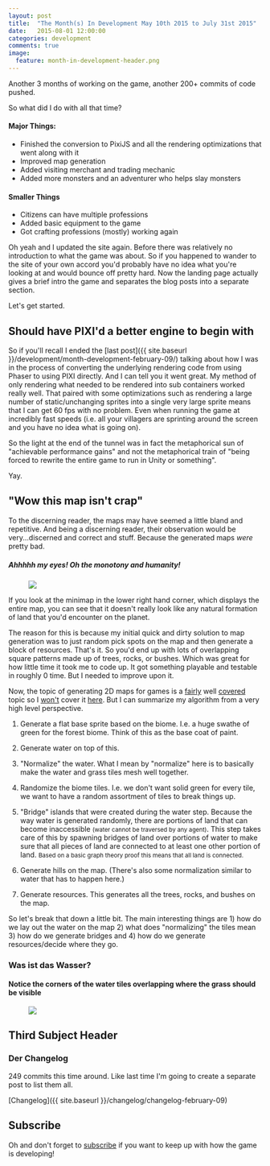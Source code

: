 ```yaml
---
layout: post
title:  "The Month(s) In Development May 10th 2015 to July 31st 2015"
date:   2015-08-01 12:00:00
categories: development
comments: true
image:
  feature: month-in-development-header.png
---
```


Another 3 months of working on the game, another 200+ commits of code pushed.

So what did I do with all that time?

#### Major Things:

* Finished the conversion to PixiJS and all the rendering optimizations that went along with it
* Improved map generation
* Added visiting merchant and trading mechanic
* Added more monsters and an adventurer who helps slay monsters

#### Smaller Things

* Citizens can have multiple professions
* Added basic equipment to the game
* Got crafting professions (mostly) working again

Oh yeah and I updated the site again. Before there was relatively no introduction to what the game was about. So if you happened to wander to the site of your own accord you'd probably have no idea what you're looking at and would bounce off pretty hard. Now the landing page actually gives a brief intro the game and separates the blog posts into a separate section.

Let's get started.

## Should have PIXI'd a better engine to begin with

So if you'll recall I ended the [last post]({{ site.baseurl }}/development/month-development-february-09/) talking about how I was in the process of converting the underlying rendering code from using Phaser to using PIXI directly. And I can tell you it went great. My method of only rendering what needed to be rendered into sub containers worked really well. That paired with some optimizations such as rendering a large number of static/unchanging sprites into a single very large sprite means that I can get 60 fps with no problem. Even when running the game at incredibly fast speeds (i.e. all your villagers are sprinting around the screen and you have no idea what is going on).

So the light at the end of the tunnel was in fact the metaphorical sun of "achievable performance gains" and not the metaphorical train of "being forced to rewrite the entire game to run in Unity or something".

Yay.

## "Wow this map isn't crap"

To the discerning reader, the maps may have seemed a little bland and repetitive. And being a discerning reader, their observation would be very...discerned and correct and stuff. Because the generated maps *were* pretty bad.

##### Ahhhhh my eyes! Oh the monotony and humanity!

<figure>
  <a href="{{ site.baseurl }}/images/2015-05-09/ui-after.png">
    <img src="{{ site.baseurl }}/images/2015-05-09/ui-after.png"/>
  </a>
</figure>

If you look at the minimap in the lower right hand corner, which displays the entire map, you can see that it doesn't really look like any natural formation of land that you'd encounter on the planet.

The reason for this is because my initial quick and dirty solution to map generation was to just random pick spots on the map and then generate a block of resources. That's it. So you'd end up with lots of overlapping square patterns made up of trees, rocks, or bushes. Which was great for how little time it took me to code up. It got something playable and testable in roughly 0 time. But I needed to improve upon it.

Now, the topic of generating 2D maps for games is a [fairly](http://www-cs-students.stanford.edu/~amitp/game-programming/polygon-map-generation/demo.html) well [covered](http://gamedev.stackexchange.com/questions/31241/random-map-generation) topic so I [won't](http://gamedevelopment.tutsplus.com/tutorials/create-a-procedurally-generated-dungeon-cave-system--gamedev-10099) cover it [here](http://stackoverflow.com/questions/2520131/looking-for-a-good-world-map-generation-algorithm). But I can summarize my algorithm from a very high level perspective.

1. Generate a flat base sprite based on the biome. I.e. a huge swathe of green for the forest biome. Think of this as the base coat of paint.

2. Generate water on top of this.

3. "Normalize" the water. What I mean by "normalize" here is to basically make the water and grass tiles mesh well together.

4. Randomize the biome tiles. I.e. we don't want solid green for every tile, we want to have a random assortment of tiles to break things up.

5. "Bridge" islands that were created during the water step. Because the way water is generated randomly, there are portions of land that can become inaccessible <small>(water cannot be traversed by any agent)</small>. This step takes care of this by spawning bridges of land over portions of water to make sure that all pieces of land are connected to at least one other portion of land. <small>Based on a basic graph theory proof this means that all land is connected.</small>

6. Generate hills on the map. (There's also some normalization similar to water that has to happen here.)

7. Generate resources. This generates all the trees, rocks, and bushes on the map.

So let's break that down a little bit. The main interesting things are 1) how do we lay out the water on the map 2) what does "normalizing" the tiles mean 3) how do we generate bridges and 4) how do we generate resources/decide where they go.

### Was ist das Wasser?

#### Notice the corners of the water tiles overlapping where the grass should be visible
<figure>
  <a href="{{ site.baseurl }}/images/2015-08-01/water-bad.png">
    <img src="{{ site.baseurl }}/images/2015-08-01/water-bad.png"/>
  </a>
</figure>

## Third Subject Header

### Der Changelog

249 commits this time around. Like last time I'm going to create a separate post to list them all.

[Changelog]({{ site.baseurl }}/changelog/changelog-february-09)

## Subscribe

Oh and don't forget to <a href="/subscribe">subscribe</a> if you want to keep up with how the game is developing!

